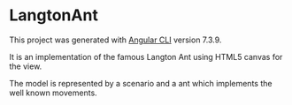 # LangtonAnt

This project was generated with [Angular CLI](https://github.com/angular/angular-cli) version 7.3.9.

It is an implementation of the famous Langton Ant using HTML5 canvas for the view.

The model is represented by a scenario and a ant which implements the well known movements.
